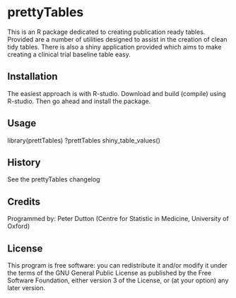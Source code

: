 # prettyTables

This is an R package dedicated to creating publication ready tables. Provided are a number of utilities designed to assist in the creation of clean tidy tables. There is also a shiny application provided which aims to make creating a clinical trial baseline table easy.

## Installation
The easiest approach is with R-studio. Download and build (compile) using R-studio. Then go ahead and install the package.
## Usage
library(prettTables)
?prettTables
shiny_table_values()

## History
See the prettyTables changelog

## Credits
Programmed by: Peter Dutton (Centre for Statistic in Medicine, University of Oxford)
## License
This program is free software: you can redistribute it and/or modify
it under the terms of the GNU General Public License as published by
the Free Software Foundation, either version 3 of the License, or
(at your option) any later version.